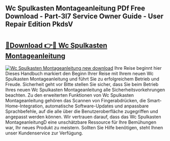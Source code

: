 ## Wc Spulkasten Montageanleitung PDf Free Download - Part-3l7 Service Owner Guide - User Repair Edition PkdsV

# <h2><a href="http://df8drxr.blite.top/?on=Wc+Spulkasten+Montageanleitung">🔗Download 👉🔴 Wc Spulkasten Montageanleitung</a></h2>

[![Wc Spulkasten Montageanleitung new download](https://i.imgur.com/lujVjoI.png)](http://df8drxr.blite.top/?on=Wc+Spulkasten+Montageanleitung)
Ihre Reise beginnt hier Dieses Handbuch markiert den Beginn Ihrer Reise mit Ihrem neuen Wc Spulkasten Montageanleitung und führt Sie zu erfolgreichem Betrieb und Freude. Sicherheit geht vor Bitte stellen Sie sicher, dass Sie beim Betrieb Ihres neuen Wc Spulkasten Montageanleitung alle Sicherheitsvorkehrungen beachten. Zu den erweiterten Funktionen von Wc Spulkasten Montageanleitung gehören das Scannen von Fingerabdrücken, die Smart-Home-Integration, automatische Software-Updates und anpassbare Sprachbefehle, auf die alle über die Benutzeroberfläche zugegriffen und angepasst werden können. Wir vertrauen darauf, dass das Wc Spulkasten MontageanleitungD eine unschätzbare Ressource für Ihre Bemühungen war, Ihr neues Produkt zu meistern. Sollten Sie Hilfe benötigen, steht Ihnen unser Kundenservice zur Verfügung.
